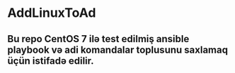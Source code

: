 # AddLinuxToAd

## Bu repo CentOS 7 ilə test edilmiş ansible playbook və adi komandalar toplusunu saxlamaq üçün istifadə edilir.
